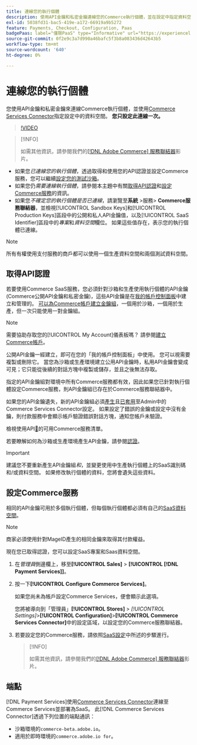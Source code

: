 ```yaml
---
title: 連線您的執行個體
description: 使用API金鑰和私密金鑰連線您的Commerce執行個體，並在設定中指定資料空間。
exl-id: 5038fd31-bac5-419e-a172-66919a9b5272
feature: Payments, Checkout, Configuration, Paas
badgePaas: label="僅限PaaS" type="Informative" url="https://experienceleague.adobe.com/en/docs/commerce/user-guides/product-solutions" tooltip="僅適用於雲端專案(Adobe管理的PaaS基礎結構)和內部部署專案的Adobe Commerce 。"
source-git-commit: 0f2e9c3a7d990a46bafc5f3b8a083436d42643b5
workflow-type: tm+mt
source-wordcount: '640'
ht-degree: 0%

---
```



# 連線您的執行個體

您使用API金鑰和私密金鑰來連線Commerce執行個體，並使用[Commerce Services Connector](https://experienceleague.adobe.com/docs/commerce-merchant-services/user-guides/saas.html)指定設定中的資料空間。 **您只設定此連線一次。**

>[!VIDEO](https://video.tv.adobe.com/v/3447835)

>[!INFO]
>
> 如需其他資訊，請參閱我們的[[!DNL Adobe Commerce] 服務聯結器](https://experienceleague.adobe.com/docs/commerce-learn/tutorials/admin/adobe-commerce-services/configure-adobe-commerce-services-connector.html?lang=en)影片。

* 如果您&#x200B;*已連線您的執行個體*，透過取得和使用您的API認證並設定Commerce服務，您可以繼續[設定您的測試沙箱](https://experienceleague.adobe.com/docs/commerce-merchant-services/payment-services/get-started/sandbox.html)。
* 如果您仍&#x200B;*需要連線執行個體*，請參閱本主題中有關[取得API認證](#obtain-api-credentials)和[設定Commerce服務](#configure-commerce-services)的資訊。
* 如果您&#x200B;*不確定您的執行個體是否已連線*，請瀏覽至&#x200B;**系統** >服務> **Commerce服務聯結器**，並檢視[!UICONTROL Sandbox Keys]和[!UICONTROL Production Keys]區段中的公開和私人API金鑰值，以及[!UICONTROL SaaS Identifier]區段中的&#x200B;*專案*&#x200B;和&#x200B;*資料空間*&#x200B;欄位。 如果這些值存在，表示您的執行個體已連線。

>[!NOTE]
>
>所有有權使用支付服務的商戶都可以使用一個生產資料空間和兩個測試資料空間。

## 取得API認證

若要使用Commerce SaaS服務，您必須針對沙箱和生產使用執行個體的API金鑰(Commerce公開API金鑰和私密金鑰)，這些API金鑰是在[我的帳戶控制面板](https://account.magento.com/customer/account/login)中建立和管理的。 [可以為Commerce帳戶建立金鑰組](https://experienceleague.adobe.com/en/docs/commerce-admin/config/services/saas)，一個用於沙箱，一個用於生產，但一次只能使用一對金鑰組。

>[!NOTE]
>
>需要協助存取您的[!UICONTROL My Account]儀表板嗎？ 請參閱[建立Commerce帳戶](https://experienceleague.adobe.com/en/docs/commerce-admin/start/commerce-account/commerce-account-create)。

公開API金鑰一經建立，即可在您的「我的帳戶控制面板」中使用。 您可以視需要複製或刪除它。 當您為沙箱或生產環境建立公用API金鑰時，私用API金鑰會變成可見；它只能從後續的對話方塊中複製或儲存，並且之後無法存取。

指定的API金鑰組對環境中所有Commerce服務都有效，因此如果您已針對執行個體設定Commerce服務，則API金鑰組已存在於Commerce服務聯結器中。

如果您的API金鑰遺失，新的API金鑰組必須[產生](https://experienceleague.adobe.com/docs/commerce-merchant-services/payment-services/get-started/connect.html#generate-an-api-key-and-private-key)且[已套用](https://experienceleague.adobe.com/docs/commerce-merchant-services/payment-services/get-started/connect.html#configure-saas-project)至Admin中的Commerce Services Connector設定。 如果設定了錯誤的金鑰或設定中沒有金鑰，則付款服務中會顯示帳戶驗證錯誤對話方塊，通知您帳戶未驗證。

檢視使用API[&#128279;](https://experienceleague.adobe.com/en/docs/commerce-merchant-services/user-guides/integration-services/saas#availableservices)的可用Commerce服務清單。

若要瞭解如何為沙箱或生產環境產生API金鑰，請參閱[認證](https://experienceleague.adobe.com/docs/commerce-merchant-services/user-guides/saas.html#apikey)。

>[!IMPORTANT]
>
>建議您不要重新產生API金鑰組&#x200B;*和*，並變更使用中生產執行個體上的SaaS識別碼和/或資料空間。 如果修改執行個體的資料，您將會遺失這些資料。

## 設定Commerce服務

相同的API金鑰可用於多個執行個體，但每個執行個體都必須有自己的[SaaS資料空間](https://experienceleague.adobe.com/docs/commerce-merchant-services/user-guides/saas.html#saasenv)。

>[!NOTE]
>
>商家必須使用針對MageID產生的相同金鑰來取得其付款權益。

現在您已取得認證，您可以設定SaaS專案和Saas資料空間。

1. 在&#x200B;_管理員_&#x200B;側邊欄上，移至&#x200B;**[!UICONTROL Sales]** > **[!UICONTROL [!DNL Payment Services]]**。
1. 按一下&#x200B;**[!UICONTROL Configure Commerce Services]**。

   如果您尚未為帳戶設定Commerce Services，便會顯示此選項。

   您將被導向到「管理員」**[!UICONTROL Stores]** > _[!UICONTROL Settings]_>**[!UICONTROL Configuration]**>**[!UICONTROL Commerce Services Connector]**&#x200B;中的設定區域，以設定您的Commerce服務聯結器。

1. 若要設定您的Commerce服務，請依照[SaaS設定](https://experienceleague.adobe.com/docs/commerce-merchant-services/user-guides/integration-services/saas.html#saasenv)中所述的步驟進行。

   >[!INFO]
   >
   > 如需其他資訊，請參閱我們的[[!DNL Adobe Commerce] 服務聯結器](https://experienceleague.adobe.com/docs/commerce-learn/tutorials/admin/adobe-commerce-services/configure-adobe-commerce-services-connector.html?lang=en#configuration-faqs)影片。

## 端點

[!DNL Payment Services]使用[Commerce Services Connector](https://experienceleague.adobe.com/docs/commerce-merchant-services/user-guides/saas.html)連線至Commerce Services並部署為SaaS。 此[!DNL Commerce Services Connector]透過下列位置的端點通訊：

* 沙箱環境的`commerce-beta.adobe.io`。
* 適用於即時環境的`commerce.adobe.io for`。
